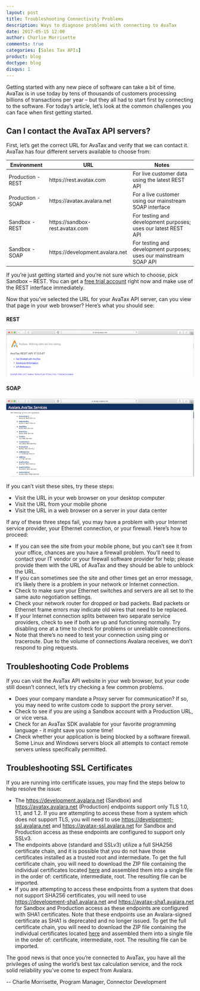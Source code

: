 ```yaml
---
layout: post
title: Troubleshooting Connectivity Problems
description: Ways to diagnose problems with connecting to AvaTax
date: 2017-05-15 12:00
author: Charlie Morrisette
comments: true
categories: [Sales Tax APIs]
product: blog
doctype: blog
disqus: 1
---
```


Getting started with any new piece of software can take a bit of time.  AvaTax is in use today by tens of thousands of customers processing billions of transactions per year – but they all had to start first by connecting to the software. For today’s article, let’s look at the common challenges you can face when first getting started.

<h2>Can I contact the AvaTax API servers?</h2>

First, let’s get the correct URL for AvaTax and verify that we can contact it.  AvaTax has four different servers available to choose from:

<div class="mobile-table">
	<table class="styled-table">
		<thead>
			<tr>
				<th>Environment</th>
				<th>URL</th>
				<th>Notes</th>
			</tr>
		</thead>
		<tbody>
			<tr>
				<td>Production - REST</td>
				<td>https://rest.avatax.com</td>
				<td>For live customer data using the latest REST API </td>
			</tr>
			<tr>
				<td>Production - SOAP</td>
				<td>https://avatax.avalara.net</td>
				<td>For a live customer using our mainstream SOAP interface</td>
			</tr>
			<tr>
				<td>Sandbox - REST</td>
				<td>https://sandbox-rest.avatax.com</td>
				<td>For testing and development purposes; uses our latest REST API</td>
			</tr>
			<tr>
				<td>Sandbox - SOAP</td>
				<td>https://development.avalara.net</td>
				<td>For testing and development purposes; uses our mainstream SOAP API</td>
		</tr>
		</tbody>
	</table>  
</div>

If you’re just getting started and you’re not sure which to choose, pick Sandbox – REST.  You can get a [free trial account](https://developer.avalara.com/avatax/signup/) right now and make use of the REST interface immediately.

Now that you’ve selected the URL for your AvaTax API server, can you view that page in your web browser?  Here’s what you should see:

<h4>REST</h4>
<img src="/public/images/blog/rest_site_resize.png">

<h4>SOAP</h4>
<img src="/public/images/blog/soap_site_resize.png">

If you can’t visit these sites, try these steps:

<ul class="normal">
    <li>Visit the URL in your web browser on your desktop computer</li>
    <li>Visit the URL from your mobile phone</li>
    <li>Visit the URL in a web browser on a server in your data center</li>
</ul>

If any of these three steps fail, you may have a problem with your Internet service provider, your Ethernet connection, or your firewall.  Here’s how to proceed:

<ul class="normal">
    <li>If you can see the site from your mobile phone, but you can’t see it from your office, chances are you have a firewall problem.  You’ll need to contact your IT vendor or your firewall software provider for help; please provide them with the URL of AvaTax and they should be able to unblock the URL.</li>
    <li>If you can sometimes see the site and other times get an error message, it’s likely there is a problem in your network or Internet connection.</li>
    <li>Check to make sure your Ethernet switches and servers are all set to the same auto negotiation settings.</li>
    <li>Check your network router for dropped or bad packets. Bad packets or Ethernet frame errors may indicate old wires that need to be replaced.</li>
    <li>If your Internet connection splits between two separate service providers, check to see if both are up and functioning normally.  Try disabling one at a time to check for problems or unreliable connections.</li>
    <li>Note that there’s no need to test your connection using ping or traceroute.  Due to the volume of connections Avalara receives, we don’t respond to ping requests.</li>
</ul>

<h2>Troubleshooting Code Problems</h2>

If you can visit the AvaTax API website in your web browser, but your code still doesn’t connect, let’s try checking a few common problems.

<ul class="normal">
    <li>Does your company mandate a Proxy server for communication?  If so, you may need to write custom code to support the proxy server.</li>
    <li>Check to see if you are using a Sandbox account with a Production URL, or vice versa.</li>
    <li>Check for an AvaTax SDK available for your favorite programming language - it might save you some time!</li>
    <li>Check whether your application is being blocked by a software firewall.  Some Linux and Windows servers block all attempts to contact remote servers unless specifically permitted.</li>
</ul>

<h2>Troubleshooting SSL Certificates</h2>

If you are running into certificate issues, you may find the steps below to help resolve the issue: 

<ul class="normal">
    <li>The <a href="https://development.avalara.net">https://development.avalara.net</a> (Sandbox) and <a href="https://avatax.avalara.net">https://avatax.avalara.net</a> (Production) endpoints support only TLS 1.0, 1.1, and 1.2.  If you are attempting to access these from a system which does not support TLS, you will need to use <a href="https://development-ssl.avalara.net">https://development-ssl.avalara.net</a> and <a href="https://avatax-ssl.avalara.net">https://avatax-ssl.avalara.net</a> for Sandbox and Production access as these endpoints are configured to support only SSLv3.</li>
    <li>The endpoints above (standard and SSLv3) utilize a full SHA256 certificate chain, and it is possible that you do not have those certificates installed as a trusted root and intermediate.  To get the full certificate chain, you will need to download the ZIP file containing the individual certificates located <a href="https://help.avalara.com/@api/deki/files/20147/SHA256_Symantec-Signed_Bundle.zip?revision=1">here</a> and assembled them into a single file in the order of: certificate, intermediate, root.  The resulting file can be imported.</li>
    <li>If you are attempting to access these endpoints from a system that does not support SHA256 certificates, you will need to use <a href="https://development-sha1.avalara.net">https://development-sha1.avalara.net</a> and <a href="https://avatax-sha1.avalara.net">https://avatax-sha1.avalara.net</a> for Sandbox and Production access as these endpoints are configured with SHA1 certificates.  Note that these endpoints use an Avalara-signed certificate as SHA1 is deprecated and no longer issued.  To get the full certificate chain, you will need to download the ZIP file containing the individual certificates located <a href="https://help.avalara.com/@api/deki/files/20148/SHA1_Avalara-Signed_Bundle.zip?revision=1">here</a> and assembled them into a single file in the order of: certificate, intermediate, root.  The resulting file can be imported.</li>
</ul>

The good news is that once you’re connected to AvaTax, you have all the privileges of using the world’s best tax calculation service, and the rock solid reliability you’ve come to expect from Avalara.

-- Charlie Morrisette, Program Manager, Connector Development




